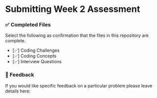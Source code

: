 # Submitting Week 2 Assessment

### ✅ Completed Files

Select the following as confirmation that the files in this repository are complete.

- [✅] Coding Challenges
- [✅] Coding Concepts
- [✅] Interview Questions

### 📝 Feedback

If you would like specific feedback on a particular problem please leave details here:

